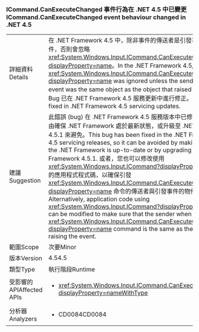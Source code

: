 ### <a name="icommandcanexecutechanged-event-behaviour-changed-in-net-45"></a><span data-ttu-id="72c1d-101">ICommand.CanExecuteChanged 事件行為在 .NET 4.5 中已變更</span><span class="sxs-lookup"><span data-stu-id="72c1d-101">ICommand.CanExecuteChanged event behaviour changed in .NET 4.5</span></span>

|   |   |
|---|---|
|<span data-ttu-id="72c1d-102">詳細資料</span><span class="sxs-lookup"><span data-stu-id="72c1d-102">Details</span></span>|<span data-ttu-id="72c1d-103">在 .NET Framework 4.5 中，除非事件的傳送者是引發事件的相同物件，否則會忽略 <xref:System.Windows.Input.ICommand.CanExecuteChanged?displayProperty=name>。</span><span class="sxs-lookup"><span data-stu-id="72c1d-103">In the .NET Framework 4.5, a <xref:System.Windows.Input.ICommand.CanExecuteChanged?displayProperty=name> was ignored unless the sender of the event was the same object as the object that raised the event.</span></span> <span data-ttu-id="72c1d-104">此 Bug 已在 .NET Framework 4.5 服務更新中進行修正。</span><span class="sxs-lookup"><span data-stu-id="72c1d-104">This bug was fixed in .NET Framework 4.5 servicing updates.</span></span>|
|<span data-ttu-id="72c1d-105">建議</span><span class="sxs-lookup"><span data-stu-id="72c1d-105">Suggestion</span></span>|<span data-ttu-id="72c1d-106">此錯誤 (bug) 在 .NET Framework 4.5 服務版本中已修正，因此可藉由確保 .NET Framework 處於最新狀態，或升級至 .NET Framework 4.5.1 來避免。</span><span class="sxs-lookup"><span data-stu-id="72c1d-106">This bug has been fixed in the .NET Framework 4.5 servicing releases, so it can be avoided by making sure that the .NET Framework is up-to-date or by upgrading to .NET Framework 4.5.1.</span></span> <span data-ttu-id="72c1d-107">或者，您也可以修改使用 <xref:System.Windows.Input.ICommand?displayProperty=name> 的應用程式程式碼，以確保引發 <xref:System.Windows.Input.ICommand.CanExecuteChanged?displayProperty=name> 命令的傳送者與引發事件的物件相同。</span><span class="sxs-lookup"><span data-stu-id="72c1d-107">Alternatively, application code using <xref:System.Windows.Input.ICommand?displayProperty=name> can be modified to make sure that the sender when raising a <xref:System.Windows.Input.ICommand.CanExecuteChanged?displayProperty=name> command is the same as the object raising the event.</span></span>|
|<span data-ttu-id="72c1d-108">範圍</span><span class="sxs-lookup"><span data-stu-id="72c1d-108">Scope</span></span>|<span data-ttu-id="72c1d-109">次要</span><span class="sxs-lookup"><span data-stu-id="72c1d-109">Minor</span></span>|
|<span data-ttu-id="72c1d-110">版本</span><span class="sxs-lookup"><span data-stu-id="72c1d-110">Version</span></span>|<span data-ttu-id="72c1d-111">4.5</span><span class="sxs-lookup"><span data-stu-id="72c1d-111">4.5</span></span>|
|<span data-ttu-id="72c1d-112">類型</span><span class="sxs-lookup"><span data-stu-id="72c1d-112">Type</span></span>|<span data-ttu-id="72c1d-113">執行階段</span><span class="sxs-lookup"><span data-stu-id="72c1d-113">Runtime</span></span>|
|<span data-ttu-id="72c1d-114">受影響的 API</span><span class="sxs-lookup"><span data-stu-id="72c1d-114">Affected APIs</span></span>|<ul><li><xref:System.Windows.Input.ICommand.CanExecuteChanged?displayProperty=nameWithType></li></ul>|
|<span data-ttu-id="72c1d-115">分析器</span><span class="sxs-lookup"><span data-stu-id="72c1d-115">Analyzers</span></span>|<ul><li><span data-ttu-id="72c1d-116">CD0084</span><span class="sxs-lookup"><span data-stu-id="72c1d-116">CD0084</span></span></li></ul>|

